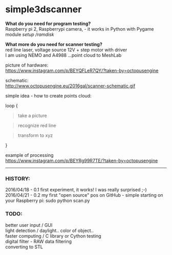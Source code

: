 # simple3dscanner
<b>What do you need for program testing?</b><br /> 
Raspberry pi 2, Raspberrypi camera, - it works in Python with Pygame module
<i>setup /ramdisk</i>

<b>What more do you need for scanner testing?</b><br /> 
red line laser, voltage source 12V + step motor with driver<br /> 
I am using NEMO and A4988 ...point cloud to MeshLab

picture of hardware:<br /> 
https://www.instagram.com/p/BEYQFLeR7QY/?taken-by=octopusengine

schematic:<br /> 
http://www.octopusengine.eu/2016gal/scanner-schematic.gif


simple idea - how to create points cloud:

loop {

  > take a picture 

  > recognize red line

  > transform to xyz
  
  }

 example of processing<br /> 
  https://www.instagram.com/p/BEYRg99R7TE/?taken-by=octopusengine

<hr />
<h3>HISTORY:</h3> 

 2016/04/18 - 0.1 first experiment, it works! I was really surprised ;-)<br /> 
 2016/04/21 - 0.2 my first "open source" pos on GitHub - simple starting on your Raspberry pi: sudo python scan.py<br /> 
 
<h3>TODO:</h3>

 better user input / GUI<br /> 
 light detection / daylight.. color of object..<br /> 
 faster computing / C library or Cython testing<br /> 
 digital filter - RAW data filtering<br /> 
 converting to STL<br /> 
 
  
